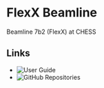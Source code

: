 # FlexX Beamline

Beamline 7b2 (FlexX) at CHESS

## Links

- ![User Guide](flexxbeamline.github.io/user_guide)
- ![GitHub Repositories](github.com/FlexXBeamline)
